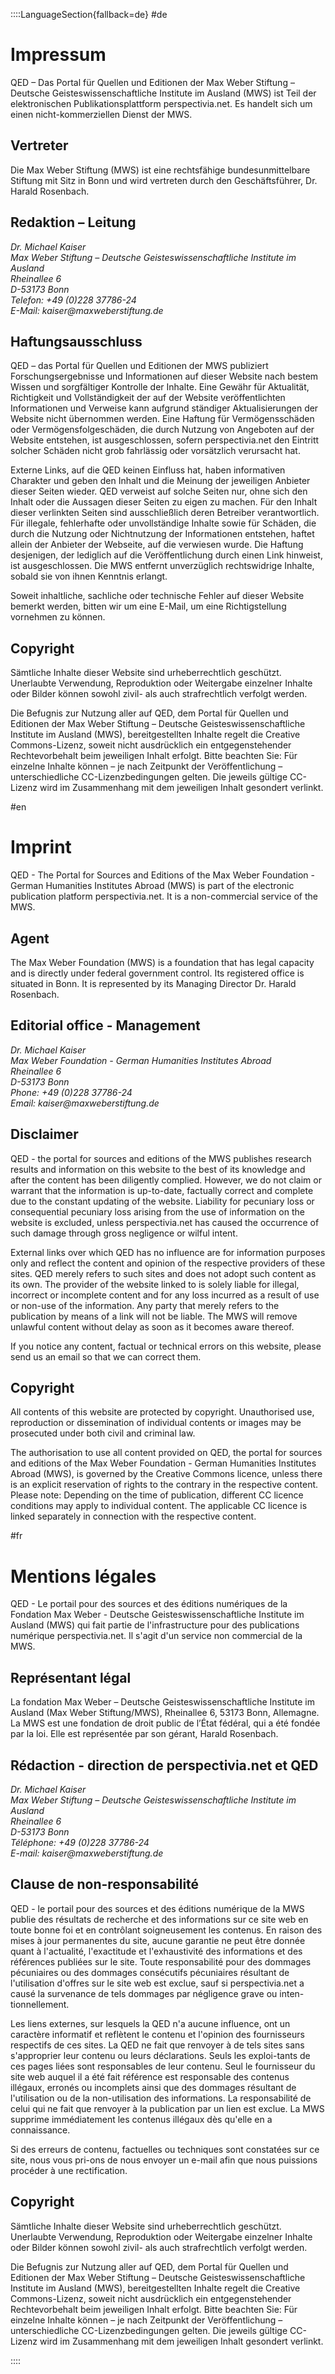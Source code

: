 ::::LanguageSection{fallback=de}
#de
<!-- de -------------------------------------------------------------------- -->
# Impressum
<!-- Stand: 11.05.2024 -->

QED – Das Portal für Quellen und Editionen der Max Weber Stiftung – Deutsche Geisteswissenschaftliche Institute im Ausland (MWS) ist Teil der elektronischen Publikationsplattform perspectivia.net. Es handelt sich um einen nicht-kommerziellen Dienst der MWS.

## Vertreter

Die Max Weber Stiftung (MWS) ist eine rechtsfähige bundesunmittelbare Stiftung mit Sitz in Bonn und wird vertreten durch den Geschäftsführer, Dr. Harald Rosenbach.


## Redaktion – Leitung
<address>
Dr. Michael Kaiser<br>
Max Weber Stiftung – Deutsche Geisteswissenschaftliche Institute im Ausland<br>
Rheinallee 6<br>
D-53173 Bonn<br>
Telefon: +49 (0)228 37786-24<br>
E-Mail: kaiser@maxweberstiftung.de<br>
</address>

## Haftungsausschluss
QED – das Portal für Quellen und Editionen der MWS publiziert Forschungsergebnisse und Informationen auf dieser Website nach bestem Wissen und sorgfältiger Kontrolle der Inhalte. Eine Gewähr für Aktualität, Richtigkeit und Vollständigkeit der auf der Website veröffentlichten Informationen und Verweise kann aufgrund ständiger Aktualisierungen der Website nicht übernommen werden. Eine Haftung für Vermögensschäden oder Vermögensfolgeschäden, die durch Nutzung von Angeboten auf der Website entstehen, ist ausgeschlossen, sofern perspectivia.net den Eintritt solcher Schäden nicht grob fahrlässig oder vorsätzlich verursacht hat.

Externe Links, auf die QED keinen Einfluss hat, haben informativen Charakter und geben den Inhalt und die Meinung der jeweiligen Anbieter dieser Seiten wieder. QED verweist auf solche Seiten nur, ohne sich den Inhalt oder die Aussagen dieser Seiten zu eigen zu machen. Für den Inhalt dieser verlinkten Seiten sind ausschließlich deren Betreiber verantwortlich. Für illegale, fehlerhafte oder unvollständige Inhalte sowie für Schäden, die durch die Nutzung oder Nichtnutzung der Informationen entstehen, haftet allein der Anbieter der Webseite, auf die verwiesen wurde. Die Haftung desjenigen, der lediglich auf die Veröffentlichung durch einen Link hinweist, ist ausgeschlossen. Die MWS entfernt unverzüglich rechtswidrige Inhalte, sobald sie von ihnen Kenntnis erlangt.

Soweit inhaltliche, sachliche oder technische Fehler auf dieser Website bemerkt werden, bitten wir um eine E-Mail, um eine Richtigstellung vornehmen zu können.

## Copyright
Sämtliche Inhalte dieser Website sind urheberrechtlich geschützt. Unerlaubte Verwendung, Reproduktion oder Weitergabe einzelner Inhalte oder Bilder können sowohl zivil- als auch strafrechtlich verfolgt werden.

Die Befugnis zur Nutzung aller auf QED, dem Portal für Quellen und Editionen der Max Weber Stiftung – Deutsche Geisteswissenschaftliche Institute im Ausland (MWS), bereitgestellten Inhalte regelt die Creative Commons-Lizenz, soweit nicht ausdrücklich ein entgegenstehender Rechtevorbehalt beim jeweiligen Inhalt erfolgt. Bitte beachten Sie: Für einzelne Inhalte können – je nach Zeitpunkt der Veröffentlichung – unterschiedliche CC-Lizenzbedingungen gelten. Die jeweils gültige CC-Lizenz wird im Zusammenhang mit dem jeweiligen Inhalt gesondert verlinkt.

#en
<!-- en -------------------------------------------------------------------- -->
# Imprint
<!-- Stand: 11.05.2024 -->

QED - The Portal for Sources and Editions of the Max Weber Foundation - German Humanities Institutes Abroad (MWS) is part of the electronic publication platform perspectivia.net. It is a non-commercial service of the MWS.

## Agent
The Max Weber Foundation (MWS) is a foundation that has legal capacity and is directly under federal government control. Its registered office is situated in Bonn. It is represented by its Managing Director Dr. Harald Rosenbach.


## Editorial office - Management
<address>
Dr. Michael Kaiser<br>
Max Weber Foundation - German Humanities Institutes Abroad<br>
Rheinallee 6<br>
D-53173 Bonn<br>
Phone: +49 (0)228 37786-24<br>
Email: kaiser@maxweberstiftung.de<br>
</address>

## Disclaimer
QED - the portal for sources and editions of the MWS publishes research results and information on this website to the best of its knowledge and after the content has been diligently complied. However, we do not claim or warrant that the information is up-to-date, factually correct and complete due to the constant updating of the website. Liability for pecuniary loss or consequential pecuniary loss arising from the use of information on the website is excluded, unless perspectivia.net has caused the occurrence of such damage through gross negligence or wilful intent.

External links over which QED has no influence are for information purposes only and reflect the content and opinion of the respective providers of these sites. QED merely refers to such sites and does not adopt such content as its own. The provider of the website linked to is solely liable for illegal, incorrect or incomplete content and for any loss incurred as a result of use or non-use of the information. Any party that merely refers to the publication by means of a link will not be liable. The MWS will remove unlawful content without delay as soon as it becomes aware thereof.

If you notice any content, factual or technical errors on this website, please send us an email so that we can correct them.

## Copyright
All contents of this website are protected by copyright. Unauthorised use, reproduction or dissemination of individual contents or images may be prosecuted under both civil and criminal law.

The authorisation to use all content provided on QED, the portal for sources and editions of the Max Weber Foundation - German Humanities Institutes Abroad (MWS), is governed by the Creative Commons licence, unless there is an explicit reservation of rights to the contrary in the respective content. Please note: Depending on the time of publication, different CC licence conditions may apply to individual content. The applicable CC licence is linked separately in connection with the respective content.

#fr
<!-- fr -------------------------------------------------------------------- -->
# Mentions légales
<!-- Stand: 11.05.2024 -->

QED - Le portail pour des sources et des éditions numériques de la Fondation Max Weber - Deutsche Geisteswissenschaftliche Institute im Ausland (MWS) qui fait partie de l'infrastructure pour des publications numérique perspectivia.net. Il s'agit d'un service non commercial de la MWS.

## Représentant légal

La fondation Max Weber – Deutsche Geisteswissenschaftliche Institute im Ausland (Max Weber Stiftung/MWS), Rheinallee 6, 53173 Bonn, Allemagne. La MWS est une fondation de droit public de l’État fédéral, qui a été fondée par la loi. Elle est représentée par son gérant, Harald Rosenbach.


## Rédaction - direction de perspectivia.net et QED
<address>
Dr. Michael Kaiser<br>
Max Weber Stiftung – Deutsche Geisteswissenschaftliche Institute im Ausland<br>
Rheinallee 6<br>
D-53173 Bonn<br>
Téléphone: +49 (0)228 37786-24<br>
E-mail: kaiser@maxweberstiftung.de<br>
</address>

## Clause de non-responsabilité
QED - le portail pour des sources et des éditions numérique de la MWS publie des résultats de recherche et des informations sur ce site web en toute bonne foi et en contrôlant soigneusement les contenus. En raison des mises à jour permanentes du site, aucune garantie ne peut être donnée quant à l'actualité, l'exactitude et l'exhaustivité des informations et des références publiées sur le site. Toute responsabilité pour des dommages pécuniaires ou des dommages consécutifs pécuniaires résultant de l'utilisation d'offres sur le site web est exclue, sauf si perspectivia.net a causé la survenance de tels dommages par négligence grave ou inten-tionnellement.

Les liens externes, sur lesquels la QED n'a aucune influence, ont un caractère informatif et reflètent le contenu et l'opinion des fournisseurs respectifs de ces sites. La QED ne fait que renvoyer à de tels sites sans s'approprier leur contenu ou leurs déclarations. Seuls les exploi-tants de ces pages liées sont responsables de leur contenu. Seul le fournisseur du site web auquel il a été fait référence est responsable des contenus illégaux, erronés ou incomplets ainsi que des dommages résultant de l'utilisation ou de la non-utilisation des informations. La responsabilité de celui qui ne fait que renvoyer à la publication par un lien est exclue. La MWS supprime immédiatement les contenus illégaux dès qu'elle en a connaissance.

Si des erreurs de contenu, factuelles ou techniques sont constatées sur ce site, nous vous pri-ons de nous envoyer un e-mail afin que nous puissions procéder à une rectification.

## Copyright
Sämtliche Inhalte dieser Website sind urheberrechtlich geschützt. Unerlaubte Verwendung, Reproduktion oder Weitergabe einzelner Inhalte oder Bilder können sowohl zivil- als auch strafrechtlich verfolgt werden.

Die Befugnis zur Nutzung aller auf QED, dem Portal für Quellen und Editionen der Max Weber Stiftung – Deutsche Geisteswissenschaftliche Institute im Ausland (MWS), bereitgestellten Inhalte regelt die Creative Commons-Lizenz, soweit nicht ausdrücklich ein entgegenstehender Rechtevorbehalt beim jeweiligen Inhalt erfolgt. Bitte beachten Sie: Für einzelne Inhalte können – je nach Zeitpunkt der Veröffentlichung – unterschiedliche CC-Lizenzbedingungen gelten. Die jeweils gültige CC-Lizenz wird im Zusammenhang mit dem jeweiligen Inhalt gesondert verlinkt.

::::